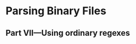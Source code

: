 Parsing Binary Files
====================

Part VII—Using ordinary regexes
-------------------------------

